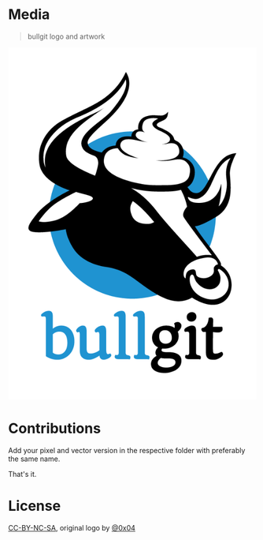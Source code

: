 # Media

> bullgit logo and artwork

[![Logo](_pixels/bullgit-logo.png)](_pixels/bullgit-logo.png)

# Contributions

Add your pixel and vector version in the respective folder with preferably the same name.

That's it.

# License

[CC-BY-NC-SA](http://creativecommons.org/licenses/by-nc-sa/4.0/), original logo by [@0x04](https://github.com/0x04)

